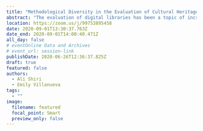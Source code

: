 ```yaml
---
title: "Methodological Diversity in the Evaluation of Cultural Heritage Digital Libraries and Archives: Approaches, Frameworks, and Methods"
abstract: "The evaluation of digital libraries has been a topic of increasing importance in information science research, yet there has been minimal evaluative work focusing on digital cultural heritage. The objective of this paper is to report on a comprehensive review of methodologies, theoretical frameworks and techniques used in the evaluation of cultural heritage digital libraries and archives. Empirical studies are examined to identify evaluation models, frameworks, and methodologies in the literature and to categorize these past evaluative approaches. Through the classification of evaluative types and trends, we aim to develop a set of guidelines and recommendations for the future evaluation of cultural heritage digital libraries and archives."
location: https://zoom.us/j/99753895458
date: 2020-09-01T13:30:37.763Z
date_end: 2020-09-01T14:00:40.471Z
all_day: false
# eventOnline Data and Archives
# event_url: session-link
publishDate: 2020-06-26T12:36:37.825Z
draft: true
featured: false
authors:
  - Ali Shiri
  - Emily Villanueva
tags:
  - ""
image:
  filename: featured
  focal_point: Smart
  preview_only: false
---
```

